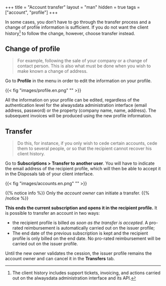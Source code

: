 +++
title = "Account transfer"
layout = "man"
hidden = true
tags = ["account", "profile"]
+++

In some cases, you don’t have to go through the transfer process and a change of profile information is sufficient. If you do not want the client history[^1] to follow the change, however, choose transfer instead.

## Change of profile

> For example, following the sale of your company or a change of contact person. This is also what must be done when you wish to make known a change of address.

Go to **Profile** in the menu in order to edit the information on your profile.

{{< fig "images/profile.en.png" "" >}}

All the information on your profile can be edited, regardless of the authentication level for the alwaysdata administration interface (email address, password) or the property (company name, name, address). The subsequent invoices will be produced using the new profile information.

## Transfer

> Do this, for instance, if you only wish to cede certain accounts, cede them to several people, or so that the recipient cannot recover his client history.

Go to **Subscriptions > Transfer to another user**. You will have to indicate the email address of the recipient profile, which will then be able to accept it in the Disposals tab of your client interface.

{{< fig "images/accounts.en.png" "" >}}

{{% notice info %}}
Only the *account owner* can initiate a transfer.
{{% /notice %}}

**This ends the current subscription and opens it in the recipient profile.** It is possible to transfer an account in two ways:

- the recipient profile is billed *as soon as the transfer is accepted*. A pro-rated reimbursement is automatically carried out on the issuer profile;
- The end date of the previous subscription is kept and the recipient profile is only billed on the end date. No pro-rated reimbursement will be carried out on the issuer profile.

Until the new owner validates the cession, the issuer profile remains the account owner and can cancel it in the **Transfers** tab.

[^1]: The client history includes support tickets, invoicing, and actions carried out on the alwaysdata administration interface and its API.

